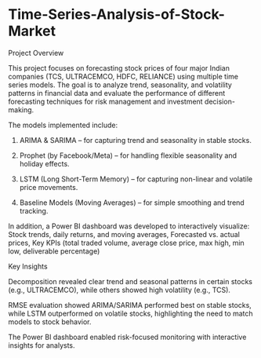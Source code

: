 # Time-Series-Analysis-of-Stock-Market
Project Overview

This project focuses on forecasting stock prices of four major Indian companies (TCS, ULTRACEMCO, HDFC, RELIANCE) using multiple time series models. The goal is to analyze trend, seasonality, and volatility patterns in financial data and evaluate the performance of different forecasting techniques for risk management and investment decision-making.

The models implemented include:

1. ARIMA & SARIMA – for capturing trend and seasonality in stable stocks.

2. Prophet (by Facebook/Meta) – for handling flexible seasonality and holiday effects.

3. LSTM (Long Short-Term Memory) – for capturing non-linear and volatile price movements.

4. Baseline Models (Moving Averages) – for simple smoothing and trend tracking.

In addition, a Power BI dashboard was developed to interactively visualize:
Stock trends, daily returns, and moving averages, 
Forecasted vs. actual prices,
Key KPIs (total traded volume, average close price, max high, min low, deliverable percentage)

Key Insights

Decomposition revealed clear trend and seasonal patterns in certain stocks (e.g., ULTRACEMCO), while others showed high volatility (e.g., TCS).

RMSE evaluation showed ARIMA/SARIMA performed best on stable stocks, while LSTM outperformed on volatile stocks, highlighting the need to match models to stock behavior.

The Power BI dashboard enabled risk-focused monitoring with interactive insights for analysts.
